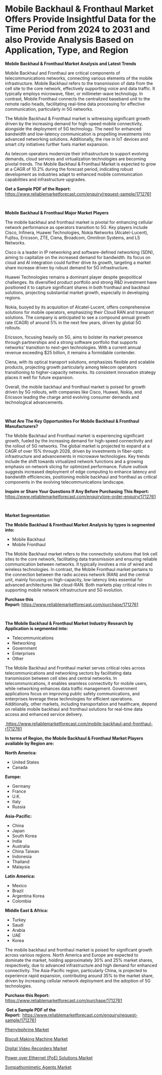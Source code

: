 <p><h1>Mobile Backhaul & Fronthaul Market Offers Provide Insightful Data for the Time Period from 2024 to 2031 and also Provide Analysis Based on Application, Type, and Region</h1></p><p><strong>Mobile Backhaul & Fronthaul Market Analysis and Latest Trends</strong></p>
<p><p>Mobile Backhaul and Fronthaul are critical components of telecommunications networks, connecting various elements of the mobile infrastructure. Mobile Backhaul refers to the transmission of data from the cell site to the core network, effectively supporting voice and data traffic. It typically employs microwave, fiber, or millimeter-wave technology. In contrast, Mobile Fronthaul connects the centralized baseband unit to the remote radio heads, facilitating real-time data processing for effective communication, particularly in 5G networks.</p><p>The Mobile Backhaul & Fronthaul market is witnessing significant growth driven by the increasing demand for high-speed mobile connectivity, alongside the deployment of 5G technology. The need for enhanced bandwidth and low-latency communication is propelling investments into advanced networking solutions. Additionally, the rise in IoT devices and smart city initiatives further fuels market expansion. </p><p>As telecom operators modernize their infrastructure to support evolving demands, cloud services and virtualization technologies are becoming pivotal trends. The Mobile Backhaul & Fronthaul Market is expected to grow at a CAGR of 10.2% during the forecast period, indicating robust development as industries adapt to enhanced mobile communication capabilities and infrastructure upgrades.</p></p>
<p><strong>Get a Sample PDF of the Report:&nbsp;</strong> <a href="https://www.reliablemarketforecast.com/enquiry/request-sample/1712761?utm_campaign=1437&utm_medium=2&utm_source=Github&utm_content=ia&utm_term=22102024&utm_id=mobile-backhaul-fronthaul">https://www.reliablemarketforecast.com/enquiry/request-sample/1712761</a></p>
<p>&nbsp;</p>
<p><strong>Mobile Backhaul & Fronthaul Major Market Players</strong></p>
<p><p>The mobile backhaul and fronthaul market is pivotal for enhancing cellular network performance as operators transition to 5G. Key players include Cisco, Infinera, Huawei Technologies, Nokia Networks (Alcatel-Lucent), Fujitsu, Ericsson, ZTE, Ciena, Broadcom, Omnitron Systems, and LS Networks. </p><p>Cisco is a leader in IP networking and software-defined networking (SDN), aiming to capitalize on the increased demand for bandwidth. Its focus on cloud and AI integration could further drive its growth, targeting a market share increase driven by robust demand for 5G infrastructure.</p><p>Huawei Technologies remains a dominant player despite geopolitical challenges. Its diversified product portfolio and strong R&D investment have positioned it to capture significant shares in both fronthaul and backhaul solutions, projecting substantial market growth, especially in developing regions.</p><p>Nokia, buoyed by its acquisition of Alcatel-Lucent, offers comprehensive solutions for mobile operators, emphasizing their Cloud RAN and transport solutions. The company is anticipated to see a compound annual growth rate (CAGR) of around 5% in the next few years, driven by global 5G rollouts.</p><p>Ericsson, focusing heavily on 5G, aims to bolster its market presence through partnerships and a strong software portfolio that supports networks' transition to next-gen technologies. With a current annual revenue exceeding $25 billion, it remains a formidable contender.</p><p>Ciena, with its optical transport solutions, emphasizes flexible and scalable products, projecting growth particularly among telecom operators transitioning to higher-capacity networks. Its consistent innovation strategy places it well for future expansion.</p><p>Overall, the mobile backhaul and fronthaul market is poised for growth driven by 5G rollouts, with companies like Cisco, Huawei, Nokia, and Ericsson leading the charge amid evolving consumer demands and technological advancements.</p></p>
<p>&nbsp;</p>
<p><strong>What Are The Key Opportunities For Mobile Backhaul & Fronthaul Manufacturers?</strong></p>
<p><p>The Mobile Backhaul and Fronthaul market is experiencing significant growth, fueled by the increasing demand for high-speed connectivity and the rollout of 5G networks. The global market is projected to expand at a CAGR of over 15% through 2028, driven by investments in fiber-optic infrastructure and advancements in microwave technologies. Key trends include the shift towards virtualized network functions and a growing emphasis on network slicing for optimized performance. Future outlook suggests increased deployment of edge computing to enhance latency and bandwidth efficiencies, positioning mobile backhaul and fronthaul as critical components in the evolving telecommunications landscape.</p></p>
<p><strong>Inquire or Share Your Questions If Any Before Purchasing This Report:</strong> <a href="https://www.reliablemarketforecast.com/enquiry/pre-order-enquiry/1712761?utm_campaign=1437&utm_medium=2&utm_source=Github&utm_content=ia&utm_term=22102024&utm_id=mobile-backhaul-fronthaul">https://www.reliablemarketforecast.com/enquiry/pre-order-enquiry/1712761</a></p>
<p>&nbsp;</p>
<p><strong>Market Segmentation</strong></p>
<p><strong>The Mobile Backhaul & Fronthaul Market Analysis by types is segmented into:</strong></p>
<p><ul><li>Mobile Backhaul</li><li>Mobile Fronthaul</li></ul></p>
<p><p>The Mobile Backhaul market refers to the connectivity solutions that link cell sites to the core network, facilitating data transmission and ensuring reliable communication between networks. It typically involves a mix of wired and wireless technologies. In contrast, the Mobile Fronthaul market pertains to the connection between the radio access network (RAN) and the central unit, mainly focusing on high-capacity, low-latency links essential for advanced architectures like cloud-RAN. Both markets play critical roles in supporting mobile network infrastructure and 5G evolution.</p></p>
<p><strong>Purchase this Report:&nbsp;</strong><a href="https://www.reliablemarketforecast.com/purchase/1712761?utm_campaign=1437&utm_medium=2&utm_source=Github&utm_content=ia&utm_term=22102024&utm_id=mobile-backhaul-fronthaul">https://www.reliablemarketforecast.com/purchase/1712761</a></p>
<p>&nbsp;</p>
<p><strong>The Mobile Backhaul & Fronthaul Market Industry Research by Application is segmented into:</strong></p>
<p><ul><li>Telecommunications</li><li>Networking</li><li>Government</li><li>Enterprises</li><li>Other</li></ul></p>
<p><p>The Mobile Backhaul and Fronthaul market serves critical roles across telecommunications and networking sectors by facilitating data transmission between cell sites and central networks. In telecommunications, it enables seamless connectivity for mobile users, while networking enhances data traffic management. Government applications focus on improving public safety communications, and enterprises leverage these technologies for efficient operations. Additionally, other markets, including transportation and healthcare, depend on reliable mobile backhaul and fronthaul solutions for real-time data access and enhanced service delivery.</p></p>
<p><a href="https://www.reliablemarketforecast.com/mobile-backhaul-and-fronthaul-r1712761?utm_campaign=1437&utm_medium=2&utm_source=Github&utm_content=ia&utm_term=22102024&utm_id=mobile-backhaul-fronthaul">&nbsp;https://www.reliablemarketforecast.com/mobile-backhaul-and-fronthaul-r1712761</a></p>
<p><strong>In terms of Region, the Mobile Backhaul & Fronthaul Market Players available by Region are:</strong></p>
<p>
    <p> <strong> North America: </strong>
        <ul>
            <li>United States</li>
            <li>Canada</li>
        </ul>
        </p> 
    <p> <strong> Europe: </strong>
        <ul>
            <li>Germany</li>
            <li>France</li>
            <li>U.K.</li>
            <li>Italy</li>
            <li>Russia</li>
        </ul>
        </p> 
    <p> <strong> Asia-Pacific: </strong>
        <ul>
            <li>China</li>
            <li>Japan</li>
            <li>South Korea</li>
            <li>India</li>
            <li>Australia</li>
            <li>China Taiwan</li>
            <li>Indonesia</li>
            <li>Thailand</li>
            <li>Malaysia</li>
        </ul>
        </p> 
    <p> <strong> Latin America: </strong>
        <ul>
            <li>Mexico</li>
            <li>Brazil</li>
            <li>Argentina Korea</li>
            <li>Colombia</li>
        </ul>
        </p> 
    <p> <strong> Middle East & Africa: </strong>
        <ul>
            <li>Turkey</li>
            <li>Saudi</li>
            <li>Arabia</li>
            <li>UAE</li>
            <li>Korea</li>
        </ul>
    </p>
    </p>
<p><p>The mobile backhaul and fronthaul market is poised for significant growth across various regions. North America and Europe are expected to dominate the market, holding approximately 30% and 25% market shares, respectively, due to advanced infrastructure and high demand for enhanced connectivity. The Asia-Pacific region, particularly China, is projected to experience rapid expansion, contributing around 35% to the market share, driven by increasing cellular network deployment and the adoption of 5G technologies.</p></p>
<p><strong>Purchase this Report: </strong><a href="https://www.reliablemarketforecast.com/purchase/1712761?utm_campaign=1437&utm_medium=2&utm_source=Github&utm_content=ia&utm_term=22102024&utm_id=mobile-backhaul-fronthaul">https://www.reliablemarketforecast.com/purchase/1712761</a></p>
<p>&nbsp;<strong>Get a Sample PDF of the Report:&nbsp;&nbsp;</strong><a href="https://www.reliablemarketforecast.com/enquiry/request-sample/1712761?utm_campaign=1437&utm_medium=2&utm_source=Github&utm_content=ia&utm_term=22102024&utm_id=mobile-backhaul-fronthaul">https://www.reliablemarketforecast.com/enquiry/request-sample/1712761</a></p>
<p><strong></strong></p>
<p><p><a href="https://www.linkedin.com/pulse/strategic-market-insights-global-phenylephrine-2024-2031-t9wgf?utm_campaign=1437&utm_medium=2&utm_source=Github&utm_content=ia&utm_term=22102024&utm_id=mobile-backhaul-fronthaul">Phenylephrine Market</a></p><p><a href="https://issuu.com/reportprime-2/docs/biscuit-making-machine-market-size-_b06ec4440b682c?utm_campaign=1437&utm_medium=2&utm_source=Github&utm_content=ia&utm_term=22102024&utm_id=mobile-backhaul-fronthaul">Biscuit Making Machine Market</a></p><p><a href="https://github.com/mickahmaland/Market-Research-Report-List-1/blob/main/digital-video-recorders-market.md?utm_campaign=1437&utm_medium=2&utm_source=Github&utm_content=ia&utm_term=22102024&utm_id=mobile-backhaul-fronthaul">Digital Video Recorders Market</a></p><p><a href="https://github.com/chantekestenmo/Market-Research-Report-List-1/blob/main/power-over-ethernet-poe-solutions-market.md?utm_campaign=1437&utm_medium=2&utm_source=Github&utm_content=ia&utm_term=22102024&utm_id=mobile-backhaul-fronthaul">Power over Ethernet (PoE) Solutions Market</a></p><p><a href="https://www.linkedin.com/pulse/future-trends-global-sympathomimetic-agents-market-insights-ogzqf?utm_campaign=1437&utm_medium=2&utm_source=Github&utm_content=ia&utm_term=22102024&utm_id=mobile-backhaul-fronthaul">Sympathomimetic Agents Market</a></p></p>